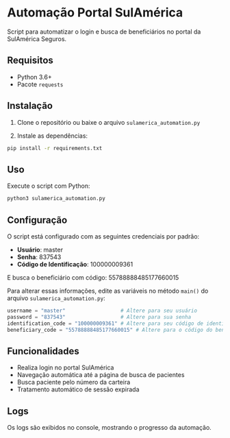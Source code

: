 # Automação Portal SulAmérica

Script para automatizar o login e busca de beneficiários no portal da SulAmérica Seguros.

## Requisitos

- Python 3.6+
- Pacote `requests`

## Instalação

1. Clone o repositório ou baixe o arquivo `sulamerica_automation.py`

2. Instale as dependências:

```bash
pip install -r requirements.txt
```

## Uso

Execute o script com Python:

```bash
python3 sulamerica_automation.py
```

## Configuração

O script está configurado com as seguintes credenciais por padrão:

- **Usuário**: master
- **Senha**: 837543
- **Código de Identificação**: 100000009361

E busca o beneficiário com código: 55788888485177660015

Para alterar essas informações, edite as variáveis no método `main()` do arquivo `sulamerica_automation.py`:

```python
username = "master"                  # Altere para seu usuário
password = "837543"                  # Altere para sua senha
identification_code = "100000009361" # Altere para seu código de identificação
beneficiary_code = "55788888485177660015" # Altere para o código do beneficiário
```

## Funcionalidades

- Realiza login no portal SulAmérica
- Navegação automática até a página de busca de pacientes
- Busca paciente pelo número da carteira
- Tratamento automático de sessão expirada

## Logs

Os logs são exibidos no console, mostrando o progresso da automação. 
